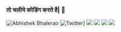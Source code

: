 ### तो चलीये कोडिंग करते है| 👋
![Abhishek Bhalerao](https://img.shields.io/badge/ABHISHEK%20BHALERAO-APPLICATION%20DEVELOPER-orange)
![Twitter](https://img.shields.io/twitter/follow/ab_appdev)]
![](https://img.shields.io/reddit/user-karma/link/AB-AppDev)
![](https://img.shields.io/reddit/user-karma/link/AB-AppDev)
![](https://img.shields.io/reddit/user-karma/link/AB-AppDev)
![](https://img.shields.io/reddit/user-karma/link/AB-AppDev)

<!--
**AB-AppDev/AB-AppDev** is a ✨ _special_ ✨ repository because its `README.md` (this file) appears on your GitHub profile.

Here are some ideas to get you started:

- 🔭 I’m currently working on ... ANDROID
- 🌱 I’m currently learning ... KOTLIN
- 👯 I’m looking to collaborate on ... E-COMMERCE
- 🤔 I’m looking for help with ... PAYMENTS SYSTEM

-->
